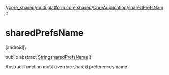 //[core_shared](../../../index.md)/[multi.platform.core.shared](../index.md)/[CoreApplication](index.md)/[sharedPrefsName](shared-prefs-name.md)

# sharedPrefsName

[android]\

public abstract [String](https://developer.android.com/reference/kotlin/java/lang/String.html)[sharedPrefsName](shared-prefs-name.md)()

Abstract function must override shared preferences name
